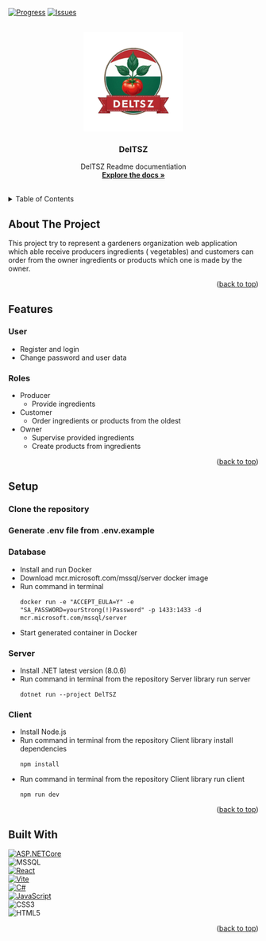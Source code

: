 [![Progress][progress-shield]][progress-url]
[![Issues][issues-shield]][issues-url]
<a name="readme-top"></a>

<!-- PROJECT LOGO -->
<br />
<div align="center">
  <a href="https://github.com/kC0d3/DelTSZ">
    <img src="Client/public/deltsz.ico" alt="Logo" width="200" height="200">
  </a>

<h3 align="center">DelTSZ</h3>

  <p align="center">
    DelTSZ Readme documentiation
    <br />
    <a href="https://github.com/kC0d3/DelTSZ"><strong>Explore the docs »</strong></a>
    <br />
    <br />
  </p>
</div>


<!-- TABLE OF CONTENTS -->
<details>
  <summary>Table of Contents</summary>
  <ol>
    <li><a href="#about-the-project">About The Project</a></li>
    <li><a href="#features">Features</a></li>
      <ul>
        <li><a href="#user">User</a></li>
        <li><a href="#roles">Roles</a></li>
      </ul>
    <li><a href="#setup">Setup</a></li>
      <ul>
        <li><a href="#database">Database</a></li>
        <li><a href="#Server">Server</a></li>
        <li><a href="#Client">Client</a></li>
      </ul>
    <li><a href="#built-with">Built With</a></li>
  </ol>
</details>

<!-- ABOUT THE PROJECT -->

<a name="about-the-project"></a>

## About The Project

This project try to represent a gardeners organization web application which able receive producers ingredients (
vegetables) and customers can order from the owner ingredients or products which one is made by the owner.

<p align="right">(<a href="#readme-top">back to top</a>)</p>

<a name="features"></a>

## Features

<a name="user"></a>

### User

- Register and login
- Change password and user data

<a name="roles"></a>

### Roles

- Producer
    - Provide ingredients
- Customer
    - Order ingredients or products from the oldest
- Owner
    - Supervise provided ingredients
    - Create products from ingredients

<p align="right">(<a href="#readme-top">back to top</a>)</p>

<a name="setup"></a>

## Setup

### Clone the repository

### Generate .env file from .env.example

<a name="database"></a>

### Database

- Install and run Docker
- Download mcr.microsoft.com/mssql/server docker image
- Run command in terminal
  ```
  docker run -e "ACCEPT_EULA=Y" -e "SA_PASSWORD=yourStrong(!)Password" -p 1433:1433 -d mcr.microsoft.com/mssql/server
  ```
- Start generated container in Docker

<a name="server"></a>

### Server

- Install .NET latest version (8.0.6)
- Run command in terminal from the repository Server library run server
  ```
  dotnet run --project DelTSZ
  ```

<a name="client"></a>

### Client

- Install Node.js
- Run command in terminal from the repository Client library install dependencies
  ```
  npm install
  ```
- Run command in terminal from the repository Client library run client
  ```
  npm run dev
  ```

<p align="right">(<a href="#readme-top">back to top</a>)</p>

<a name="built-with"></a>

## Built With

[![ASP.NETCore][ASP.NETCore]][ASP.NETCore-url]<br>
![MSSQL]<br>
[![React][React.js]][React-url]<br>
[![Vite][Vite]][Vite-url]<br>
[![C#][C#]][C#-url]<br>
[![JavaScript][JavaScript]][JavaScript-url]<br>
![CSS3]<br>
![HTML5]<br>

<p align="right">(<a href="#readme-top">back to top</a>)</p>


[progress-shield]: https://img.shields.io/badge/In-Progress-8B0000.svg?style=for-the-badge

[progress-url]: https://github.com/kC0d3/DelTSZ/blob/main/README.md#progress

[issues-shield]: https://img.shields.io/github/issues/kC0d3/DelTSZ.svg?style=for-the-badge

[issues-url]: https://github.com/kC0d3/DelTSZ/issues

[React.js]: https://img.shields.io/badge/React-20232A?style=for-the-badge&logo=react&logoColor=61DAFB

[React-url]: https://reactjs.org/

[ASP.NETCore]: https://img.shields.io/badge/ASP.NET_Core-512BD4?style=for-the-badge&logo=.net&logoColor=white

[ASP.NETCore-url]: https://dotnet.microsoft.com/en-us/apps/aspnet

[MSSQL]: https://img.shields.io/badge/Microsoft%20SQL%20Server-CC2927?style=for-the-badge&logo=microsoft%20sql%20server&logoColor=white

[Vite]: https://img.shields.io/badge/vite-%23646CFF.svg?style=for-the-badge&logo=vite&logoColor=white

[Vite-url]: https://vitejs.dev/

[C#]: https://img.shields.io/badge/c%23-%23239120.svg?style=for-the-badge&logo=csharp&logoColor=white

[C#-url]: https://learn.microsoft.com/en-us/dotnet/csharp/

[CSS3]: https://img.shields.io/badge/css3-%231572B6.svg?style=for-the-badge&logo=css3&logoColor=white

[HTML5]: https://img.shields.io/badge/html5-%23E34F26.svg?style=for-the-badge&logo=html5&logoColor=white

[JavaScript]: https://img.shields.io/badge/javascript-%23323330.svg?style=for-the-badge&logo=javascript&logoColor=%23F7DF1E

[JavaScript-url]: https://www.javascript.com/